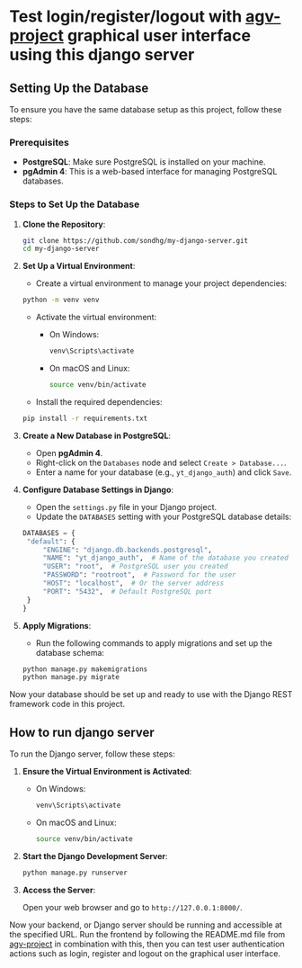 # Test login/register/logout with [agv-project](https://github.com/sondhg/agv-project) graphical user interface using this django server

## Setting Up the Database

To ensure you have the same database setup as this project, follow these steps:

### Prerequisites

- **PostgreSQL**: Make sure PostgreSQL is installed on your machine.
- **pgAdmin 4**: This is a web-based interface for managing PostgreSQL databases.

### Steps to Set Up the Database

1. **Clone the Repository**:

   ```bash
   git clone https://github.com/sondhg/my-django-server.git
   cd my-django-server
   ```

2. **Set Up a Virtual Environment**:

   - Create a virtual environment to manage your project dependencies:

   ```bash
   python -m venv venv
   ```

   - Activate the virtual environment:

     - On Windows:

       ```bash
       venv\Scripts\activate
       ```

     - On macOS and Linux:

       ```bash
       source venv/bin/activate
       ```

   - Install the required dependencies:

   ```bash
   pip install -r requirements.txt
   ```

3. **Create a New Database in PostgreSQL**:

   - Open **pgAdmin 4**.
   - Right-click on the `Databases` node and select `Create > Database...`.
   - Enter a name for your database (e.g., `yt_django_auth`) and click `Save`.

4. **Configure Database Settings in Django**:

   - Open the `settings.py` file in your Django project.
   - Update the `DATABASES` setting with your PostgreSQL database details:

   ```python
   DATABASES = {
    "default": {
        "ENGINE": "django.db.backends.postgresql",
        "NAME": "yt_django_auth",  # Name of the database you created
        "USER": "root",  # PostgreSQL user you created
        "PASSWORD": "rootroot",  # Password for the user
        "HOST": "localhost",  # Or the server address
        "PORT": "5432",  # Default PostgreSQL port
    }
   }
   ```

5. **Apply Migrations**:

   - Run the following commands to apply migrations and set up the database schema:

   ```bash
   python manage.py makemigrations
   python manage.py migrate
   ```

Now your database should be set up and ready to use with the Django REST framework code in this project.

## How to run django server

To run the Django server, follow these steps:

1. **Ensure the Virtual Environment is Activated**:

   - On Windows:

     ```bash
     venv\Scripts\activate
     ```

   - On macOS and Linux:

     ```bash
     source venv/bin/activate
     ```

2. **Start the Django Development Server**:

   ```bash
   python manage.py runserver
   ```

3. **Access the Server**:

   Open your web browser and go to `http://127.0.0.1:8000/`.

Now your backend, or Django server should be running and accessible at the specified URL. Run the frontend by following the README.md file from [agv-project](https://github.com/sondhg/agv-project) in combination with this, then you can test user authentication actions such as login, register and logout on the graphical user interface.
